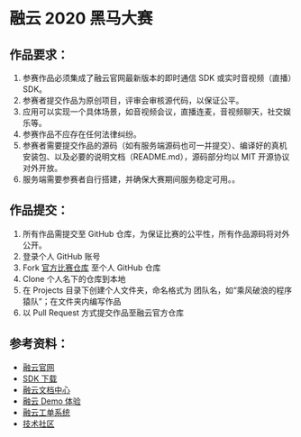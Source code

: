 # 融云 2020 黑马大赛

## 作品要求：
1. 参赛作品必须集成了融云官网最新版本的即时通信 SDK 或实时音视频（直播）SDK。
2. 参赛者提交作品为原创项目，评审会审核源代码，以保证公平。
3. 应用可以实现一个具体场景，如音视频会议，直播连麦，音视频聊天，社交娱乐等。
4. 参赛作品不应存在任何法律纠纷。
5. 参赛者需要提交作品的源码（如有服务端源码也可一并提交）、编译好的真机安装包、以及必要的说明文档（README.md），源码部分均以 MIT 开源协议对外开放。
6. 服务端需要参赛者自行搭建，并确保大赛期间服务稳定可用。。

## 作品提交：
1. 所有作品需提交至 GitHub 仓库，为保证比赛的公平性，所有作品源码将对外公开。
2. 登录个人 GitHub 账号
3. Fork [官方比赛仓库](https://github.com/rongcloud-community/RongCloud_Hackathon_2020) 至个人 GitHub 仓库
4. Clone 个人名下的仓库到本地
5. 在 Projects 目录下创建个人文件夹，命名格式为 团队名，如“乘风破浪的程序猿队”；在文件夹内编写作品
6. 以 Pull Request 方式提交作品至融云官方仓库

## 参考资料：
* [融云官网](https://www.rongcloud.cn/)
* [SDK 下载](https://www.rongcloud.cn/downloads)
* [融云文档中心](https://docs.rongcloud.cn/v3/)
* [融云 Demo 体验](https://www.rongcloud.cn/downloads/demo)
* [融云工单系统](https://developer.rongcloud.cn/ticket)
* [技术社区](https://geekonline.rongcloud.cn/)

